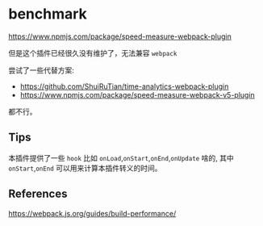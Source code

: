 # benchmark

<https://www.npmjs.com/package/speed-measure-webpack-plugin>

但是这个插件已经很久没有维护了，无法兼容 `webpack`

尝试了一些代替方案:

- <https://github.com/ShuiRuTian/time-analytics-webpack-plugin>
- <https://www.npmjs.com/package/speed-measure-webpack-v5-plugin>

都不行。

## Tips

本插件提供了一些 `hook` 比如 `onLoad`,`onStart`,`onEnd`,`onUpdate` 啥的, 其中 `onStart`,`onEnd` 可以用来计算本插件转义的时间。

## References

<https://webpack.js.org/guides/build-performance/>
